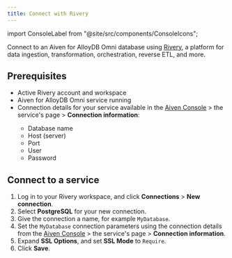 ```yaml
---
title: Connect with Rivery
---
```


import ConsoleLabel from "@site/src/components/ConsoleIcons";

Connect to an Aiven for AlloyDB Omni database using [Rivery](https://rivery.io/), a platform for data ingestion, transformation, orchestration, reverse ETL, and more.

## Prerequisites

- Active Rivery account and workspace
- Aiven for AlloyDB Omni service running
- Connection details for your service available in the
  [Aiven Console](https://console.aiven.io) > the service's <ConsoleLabel name="overview"/>
  page > **Connection information**:
    - Database name
    - Host (server)
    - Port
    - User
    - Password

## Connect to a service

1. Log in to your Rivery workspace, and click **Connections** > **New connection**.
1. Select **PostgreSQL** for your new connection.
1. Give the connection a name, for example `MyDatabase`.
1. Set the `MyDatabase` connection parameters using the connection details from the
   [Aiven Console](https://console.aiven.io) > the service's
   <ConsoleLabel name="overview"/> page > **Connection information**.
1. Expand **SSL Options**, and set **SSL Mode** to `Require`.
1. Click **Save**.

